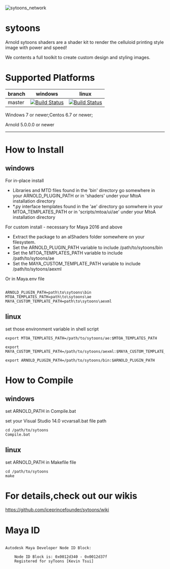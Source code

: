 

![sytoons_network](https://user-images.githubusercontent.com/16664056/50583144-8fb4ea80-0ea2-11e9-8f0b-49f2c1be6a64.png)

# sytoons

Arnold sytoons shaders are a shader kit to render the celluloid printing style image with power and speed!

We contents a full toolkit to create custom design and styling images.

# Supported Platforms

| branch | windows | linux |
| ----- | ------ | ------ |
| master | [![Build Status](https://travis-ci.org/iceprincefounder/sytoons.svg?branch=master)](https://travis-ci.org/iceprincefounder/sytoons) | [![Build Status](https://travis-ci.org/iceprincefounder/sytoons.svg?branch=master)](https://travis-ci.org/iceprincefounder/sytoons) |

Windows 7 or newer;Centos 6.7 or newer;

Arnold 5.0.0.0 or newer

----



# How to Install

## windows

For in-place install
- Libraries and MTD files found in the 'bin' directory go somewhere in your ARNOLD_PLUGIN_PATH or in 'shaders' under your MtoA installation directory
- *.py interface templates found in the 'ae' directory go somwhere in your MTOA_TEMPLATES_PATH or in 'scripts/mtoa/ui/ae' under your MtoA installation directory

For custom install - necessary for Maya 2016 and above
- Extract the package to an alShaders folder somewhere on your filesystem.
- Set the ARNOLD_PLUGIN_PATH variable to include /path/to/sytoons/bin
- Set the MTOA_TEMPLATES_PATH variable to include /path/to/sytoons/ae
- Set the MAYA_CUSTOM_TEMPLATE_PATH variable to include /path/to/sytoons/aexml

Or in Maya.env file

```

ARNOLD_PLUGIN_PATH=path\to\sytoons\bin
MTOA_TEMPLATES_PATH=path\to\sytoons\ae
MAYA_CUSTOM_TEMPLATE_PATH=path\to\sytoons\aexml

```

## linux

set those environment variable in shell script

```
export MTOA_TEMPLATES_PATH=/path/to/sytoons/ae:$MTOA_TEMPLATES_PATH

export MAYA_CUSTOM_TEMPLATE_PATH=/path/to/sytoons/aexml:$MAYA_CUSTOM_TEMPLATE_PATH

export ARNOLD_PLUGIN_PATH=/path/to/sytoons/bin:$ARNOLD_PLUGIN_PATH
```


# How to Compile

## windows

set ARNOLD_PATH in Compile.bat

set your Visual Studio 14.0 vcvarsall.bat file path

```
cd /path/to/sytoons
Compile.bat
```

## linux

set ARNOLD_PATH in Makefile file

```
cd /path/to/sytoons
make 
```

# For details,check out our wikis

https://github.com/iceprincefounder/sytoons/wiki

# Maya ID

```

Autodesk Maya Developer Node ID Block:

    Node ID Block is: 0x0012d340 - 0x0012d37f
    Registered for syToons [Kevin Tsui]

```
